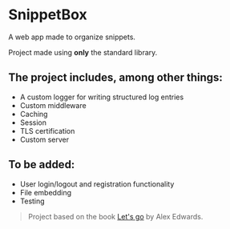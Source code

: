# SnippetBox

A web app made to organize snippets.

Project made using **only** the standard library.

## The project includes, among other things:

* A custom logger for writing structured log entries
* Custom middleware
* Caching
* Session
* TLS certification
* Custom server

## To be added:

* User login/logout and registration functionality
* File embedding
* Testing

> Project based on the book [Let's go](https://lets-go.alexedwards.net/) by Alex Edwards.